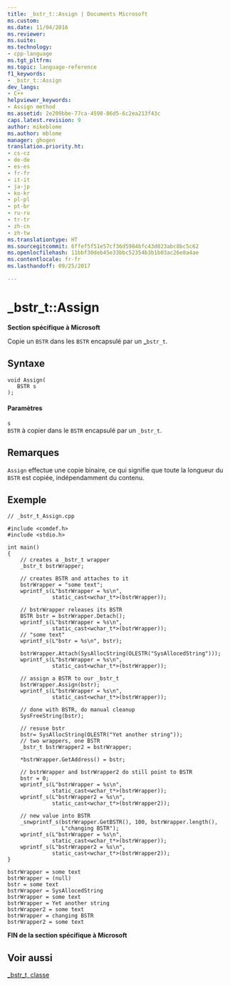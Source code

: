 ```yaml
---
title: _bstr_t::Assign | Documents Microsoft
ms.custom: 
ms.date: 11/04/2016
ms.reviewer: 
ms.suite: 
ms.technology:
- cpp-language
ms.tgt_pltfrm: 
ms.topic: language-reference
f1_keywords:
- _bstr_t::Assign
dev_langs:
- C++
helpviewer_keywords:
- Assign method
ms.assetid: 2e209bbe-77ca-4598-86d5-6c2ea213f43c
caps.latest.revision: 9
author: mikeblome
ms.author: mblome
manager: ghogen
translation.priority.ht:
- cs-cz
- de-de
- es-es
- fr-fr
- it-it
- ja-jp
- ko-kr
- pl-pl
- pt-br
- ru-ru
- tr-tr
- zh-cn
- zh-tw
ms.translationtype: HT
ms.sourcegitcommit: 6ffef5f51e57cf36d5984bfc43d023abc8bc5c62
ms.openlocfilehash: 11bbf30deb45e33bbc52354b3b1b03ac26e8a4ae
ms.contentlocale: fr-fr
ms.lasthandoff: 09/25/2017

---
```

# <a name="bstrtassign"></a>_bstr_t::Assign
**Section spécifique à Microsoft**  
  
 Copie un `BSTR` dans les `BSTR` encapsulé par un **_**`bstr_t`.  
  
## <a name="syntax"></a>Syntaxe  
  
```  
void Assign(  
   BSTR s  
);  
```  
  
#### <a name="parameters"></a>Paramètres  
 `s`  
 `BSTR` à copier dans le `BSTR` encapsulé par un `_bstr_t`.  
  
## <a name="remarks"></a>Remarques  
 `Assign` effectue une copie binaire, ce qui signifie que toute la longueur du `BSTR` est copiée, indépendamment du contenu.  
  
## <a name="example"></a>Exemple  
  
```  
// _bstr_t_Assign.cpp  
  
#include <comdef.h>  
#include <stdio.h>  
  
int main()  
{  
    // creates a _bstr_t wrapper  
    _bstr_t bstrWrapper;   
  
    // creates BSTR and attaches to it  
    bstrWrapper = "some text";  
    wprintf_s(L"bstrWrapper = %s\n",  
              static_cast<wchar_t*>(bstrWrapper));  
  
    // bstrWrapper releases its BSTR  
    BSTR bstr = bstrWrapper.Detach();  
    wprintf_s(L"bstrWrapper = %s\n",   
              static_cast<wchar_t*>(bstrWrapper));  
    // "some text"   
    wprintf_s(L"bstr = %s\n", bstr);  
  
    bstrWrapper.Attach(SysAllocString(OLESTR("SysAllocedString")));  
    wprintf_s(L"bstrWrapper = %s\n",   
              static_cast<wchar_t*>(bstrWrapper));  
  
    // assign a BSTR to our _bstr_t  
    bstrWrapper.Assign(bstr);  
    wprintf_s(L"bstrWrapper = %s\n",   
              static_cast<wchar_t*>(bstrWrapper));  
  
    // done with BSTR, do manual cleanup  
    SysFreeString(bstr);  
  
    // resuse bstr  
    bstr= SysAllocString(OLESTR("Yet another string"));  
    // two wrappers, one BSTR   
    _bstr_t bstrWrapper2 = bstrWrapper;     
  
    *bstrWrapper.GetAddress() = bstr;  
  
    // bstrWrapper and bstrWrapper2 do still point to BSTR  
    bstr = 0;     
    wprintf_s(L"bstrWrapper = %s\n",   
              static_cast<wchar_t*>(bstrWrapper));  
    wprintf_s(L"bstrWrapper2 = %s\n",   
              static_cast<wchar_t*>(bstrWrapper2));  
  
    // new value into BSTR  
    _snwprintf_s(bstrWrapper.GetBSTR(), 100, bstrWrapper.length(),  
                 L"changing BSTR");     
    wprintf_s(L"bstrWrapper = %s\n",   
              static_cast<wchar_t*>(bstrWrapper));  
    wprintf_s(L"bstrWrapper2 = %s\n",   
              static_cast<wchar_t*>(bstrWrapper2));  
}  
```  
  
```Output  
bstrWrapper = some text  
bstrWrapper = (null)  
bstr = some text  
bstrWrapper = SysAllocedString  
bstrWrapper = some text  
bstrWrapper = Yet another string  
bstrWrapper2 = some text  
bstrWrapper = changing BSTR  
bstrWrapper2 = some text  
```  
  
**FIN de la section spécifique à Microsoft**  
  
## <a name="see-also"></a>Voir aussi  
 [_bstr_t, classe](../cpp/bstr-t-class.md)
